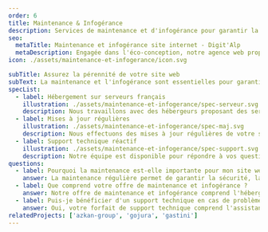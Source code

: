 ```yaml
---
order: 6
title: Maintenance & Infogérance
description: Services de maintenance et d'infogérance pour garantir la performance et la sécurité de votre site web. Surveillance proactive, mises à jour régulières, et support technique réactif.
seo:
  metaTitle: Maintenance et infogérance site internet - Digit'Alp
  metaDescription: Engagée dans l'éco-conception, notre agence web propose des solutions de maintenance et d'infogérance éco-conçues à Chambéry. Envie de réduire votre impact sans perdre en performance ?
icon: ./assets/maintenance-et-infogerance/icon.svg

subTitle: Assurez la pérennité de votre site web
subText: La maintenance et l'infogérance sont essentielles pour garantir la disponibilité, la sécurité et les performances optimales de votre site web. Nous offrons des solutions sur-mesure pour répondre aux besoins spécifiques de votre entreprise et assurer la tranquillité d'esprit.
specList:
  - label: Hébergement sur serveurs français
    illustration: ./assets/maintenance-et-infogerance/spec-serveur.svg
    description: Nous travaillons avec des hébergeurs proposant des serveurs alimentés par des énergies renouvelables et au plus proche de vos utilisateurs.
  - label: Mises à jour régulières
    illustration: ./assets/maintenance-et-infogerance/spec-maj.svg
    description: Nous effectuons des mises à jour régulières de votre site web et de ses composants pour garantir sa sécurité et ses performances.
  - label: Support technique réactif
    illustration: ./assets/maintenance-et-infogerance/spec-support.svg
    description: Notre équipe est disponible pour répondre à vos questions et résoudre les problèmes techniques rapidement et efficacement.
questions:
  - label: Pourquoi la maintenance est-elle importante pour mon site web ?
    answer: La maintenance régulière permet de garantir la sécurité, la performance et la disponibilité de votre site web. Elle protège également contre les failles de sécurité et les pannes imprévues.
  - label: Que comprend votre offre de maintenance et infogérance ?
    answer: Notre offre de maintenance et infogérance comprend l'hébergement de votre site sur des serveurs français, les mises à jour régulières, les sauvegardes automatiques, et un forfait de support qui s'adapte à vos besoins mensuels.
  - label: Puis-je bénéficier d'un support technique en cas de problème ?
    answer: Oui, votre forfait de support technique comprend l'assistance en cas de problème technique. Nous offrons un support réactif pour résoudre rapidement les incidents et minimiser les interruptions de service.
relatedProjects: ['azkan-group', 'gojura', 'gastini']
---
```

